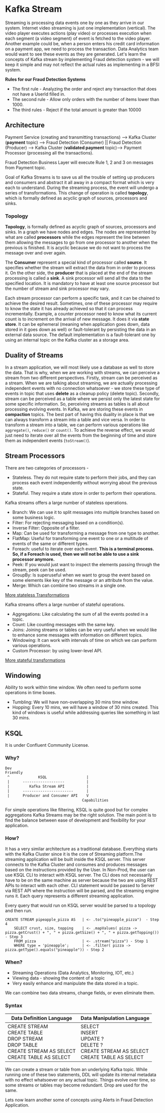 # Kafka Stream

Streaming is processing data events one by one as they arrive in our system. Internet video streaming is just one implementation (vertical). The video player executes actions (play video) or processes execution when each segment (a video segment) of event is fetched to the video player. Another example could be, when a person enters his credit card information on a payment app, we need to process the transaction. Data Analytics team would want to see these events as they are generated. Let's learn the concepts of Kafka stream by implementing Fraud detection system - we will keep it simple and may not reflect the actual rules as implementing in a BFSI system.

**Rules for our Fraud Detection Systems**
* The first rule - Analyzing the order and reject any transaction that does not have a UserId filled in.
* The second rule - Allow only orders with the number of items lower than 1000.
* The third rules - Reject if the total amount is greater than 10000

## Architecture

Payment Service (creating and transmitting transactions) --> Kafka Cluster (**payment** topic)  --> Fraud Detection (Consumer) || Fraud Detection (Producer) --> Kafka Cluster (**validated payment** topic)--> Payment Processor (processing all the transactions).

Fraud Detection Business Layer will execute Rule 1, 2 and 3 on messages from Payment topic.

Goal of Kafka Streams is to save us all the trouble of setting up producers and consumers and abstract it all away in a compact format which is very each to understand. During the streaming process, the event will undergo a series of transformations. This change of operation is called **topology**, which is formally defined as acyclic graph of sources, processors and sinks.

### Topology
**Topology**, is formally defined as acyclic graph of sources, processors and sinks. In a graph we have nodes and edges. The nodes are represented by what are called **processors** while the edges represent the line between them allowing the messages to go from one processor to another when the previous is finished. It is acyclic because we do not want to process the message over and over again.

The **Consumer** represent a special kind of processor called **source**. It specifies whether the stream will extract the data from in order to process it. On the other side, the **producer** that is placed at the end of the stream processing is called a **sink**. A sink processor will send all the data to the specified location. It is mandatory to have at least one source processor but the number of stream and sink processor may vary.

Each stream processor can perform a specific task, and it can be chained to achieve the desired result. Sometimes, one of these processor may require to know the state it has already achieved so that it can process incrementally. Example, a counter processor need to know what its current count is to increment on the arrival of new message. It does it via **state store**. It can be ephemeral (meaning when application goes down, data stored in it goes down as well) or fault-tolerant by persisting the data in an external data source. The default implementation is a fault-tolerant one by using an internal topic on the Kafka cluster as a storage area.

## Duality of Streams
In a stream application, we will most likely use a database as well to store the data. That is why, when we are working with streams, we can perceive a stream from two different perspectives. Firstly, stream can be perceived as a stream. When we are talking about streaming, we are actually processing independent events with no connection whatsoever - we store these type of events in topic that uses **delete** as a cleanup policy (delete topic). Secondly, stream can be perceived as a table where we persist only the latest state for some specific information. So, perceiving streams as tables is all about processing evolving events. In Kafka, we are storing these events in **compaction** topics. The best part of having this duality in place is that we can always transform a stream into a table and vice versa. In order to transform a stream into a table, we can perform various operations like ```aggregate()```, ```reduce()``` or ```count()```. To achieve the reverse effect, we would just need to iterate over all the events from the beginning of time and store them as independent events (```toStream()```).

## Stream Processors
There are two categories of processors - 
* Stateless. They do not require state to perform their jobs, and they can process each event independently without worrying about the previous state.
* Stateful. They require a state store in order to perform their operations.

Kafka streams offers a large number of stateless operations.
* Branch: We can use it to split messages into multiple branches based on some business logic.
* Filter: For rejecting messaging based on a condition(s).
* Inverse Filter: Opposite of a filter.
* Map: Can be used for transforming a message from one type to another.
* FlatMap: Useful for transforming one event to one or a multitude of events of the same or different types.
* Foreach: useful to iterate over each event. **This is a terminal process. So, if a Foreach is used, then we will not be able to use a sink processor anymore.**
* Peek: If you would just want to inspect the elements passing through the stream, peek can be used.
* GroupBy: Is superuseful when we want to group the event based on some elements like key of the message or an attribute from the value.
* Merge: Which can combine two streams in a single one.

[More stateless Transformations](https://kafka.apache.org/documentation/streams/developer-guide/dsl-api.html#stateless-transformations)

Kafka streams offers a large number of stateful operations.
* Aggregations: Like calculating the sum of all the events posted in a topic.
* Count: Like counting messages with the same key.
* Joins: Joining streams or tables can be very useful when we would like to enhance some messages with information on different topics.
* Windowing: It can work with intervals of time on which we can perform various operations.
* Custom Processor: by using lower-level API.

[More stateful transformations](https://kafka.apache.org/documentation/streams/developer-guide/dsl-api.html#stateful-transformations)

## Windowing
Ability to work within time window. We often need to perform some operations in time boxes.

* Tumbling: We will have non-overlapping 30 mins time window.
* Hopping: Every 10 mins, we will have a window of 30 mins created. This kind of windows is useful while addressing queries like something in last 30 mins.

## KSQL
It is under Confluent Community License.

### Why?
```svg
Dev
Friendly
 ^             KSQL                  |
 |      -------------------          |
 |         Kafka Stream API          |
 |      -----------------------      |
 |      Producer and Consumer API    V
                                   Capabilities
```
For simple operations like filtering, KSQL is quite good but for complex aggregations Kafka Streams may be the right solution. The main point is to find the balance between ease of development and flexibility for your application.

### How?
It has a very similar architecture as a traditional database. Everything starts with the Kafka Cluster since it is the core of Streaming platform.The streaming application will be built inside the KSQL server. This server connects to the Kafka Cluster and consumes and produces messages based on the instructions provided by the User. In Non-Prod, the user can use KSQL CLI to interact with KSQL server. The CLI does not necessarily have to be on the same machine as server because the two are using REST APIs to interact with each other. CLI statement would be passed to Server via REST API where the instruction will be parsed, and the streaming engine runs it. Each query represents a different streaming application.

Every query that would run on KSQL server would be parsed to a topology and then run.

```
CREATE STREAM pipeapple_pizza AS   | <- .to("pineapple_pizza")  - Step 4
    SELECT crust, size, topping    | <- .mapValues( pizza -> pizza.getCrust() + ", " + pizza.getSize() + ", " + pizza.getTopping()) - Step 3
    FROM pizza                     | <- .stream("pizza") - Step 1
    WHERE type = 'pineapple';      | <- .filter( pizza -> pizza.getType().equals("pineapple")) - Step 2
```

### When?
* Streaming Operations (Data Analytics, Monitoring, IOT, etc.)
* Viewing data - showing the content of a topic
* Very easily enhance and manipulate the data stored in a topic.

We can combine two data streams, change fields, or even eliminate them.

### Syntax

| Data Definition Language                                                                                                       | Data Manipulation Language                                                                                   |
|--------------------------------------------------------------------------------------------------------------------------------|--------------------------------------------------------------------------------------------------------------|
| CREATE STREAM </br> CREATE TABLE </br> DROP STREAM </br> DROP TABLE </br> CREATE STREAM AS SELECT </br> CREATE TABLE AS SELECT | SELECT </br> INSERT <br/> UPDATE ? </br> DELETE ? </br> CREATE STREAM AS SELECT </br> CREATE TABLE AS SELECT |

We can create a stream or table from an underlying Kafka topic. While running one of these two statements, DDL will update its internal metadata with no effect whatsoever on any actual topic. Things evolve over time, so some streams or tables may become redundant. Drop are used for the same.

Lets now learn another some of concepts using Alerts in Fraud Detection Application.